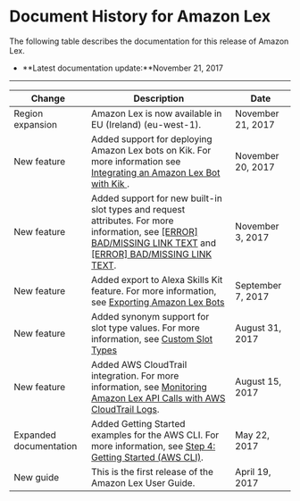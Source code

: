 # Document History for Amazon Lex<a name="doc-history"></a>

The following table describes the documentation for this release of Amazon Lex\.

+ **Latest documentation update:**November 21, 2017


****  

| Change | Description | Date | 
| --- | --- | --- | 
| Region expansion | Amazon Lex is now available in EU \(Ireland\) \(eu\-west\-1\)\. | November 21, 2017 | 
| New feature | Added support for deploying Amazon Lex bots on Kik\. For more information see [Integrating an Amazon Lex Bot with Kik ](kik-bot-association.md)\. | November 20, 2017 | 
| New feature | Added support for new built\-in slot types and request attributes\. For more information, see [[ERROR] BAD/MISSING LINK TEXT](howitworks-builtins-slots.md) and [[ERROR] BAD/MISSING LINK TEXT](context-mgmt.md#context-mgmt-request-attribs)\. | November 3, 2017 | 
| New feature | Added export to Alexa Skills Kit feature\. For more information, see [Exporting Amazon Lex Bots](export.md) | September 7, 2017 | 
| New feature | Added synonym support for slot type values\. For more information, see [Custom Slot Types](howitworks-custom-slots.md) | August 31, 2017 | 
| New feature | Added AWS CloudTrail integration\. For more information, see [Monitoring Amazon Lex API Calls with AWS CloudTrail Logs](monitoring-aws-lex-cloudtrail.md)\.  | August 15, 2017 | 
| Expanded documentation | Added Getting Started examples for the AWS CLI\. For more information, see [Step 4: Getting Started \(AWS CLI\)](gs-cli.md)\. | May 22, 2017 | 
| New guide | This is the first release of the Amazon Lex User Guide\. | April 19, 2017 | 